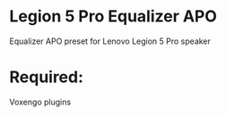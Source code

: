 # Legion 5 Pro Equalizer APO
Equalizer APO preset for Lenovo Legion 5 Pro speaker
# Required:
Voxengo plugins
